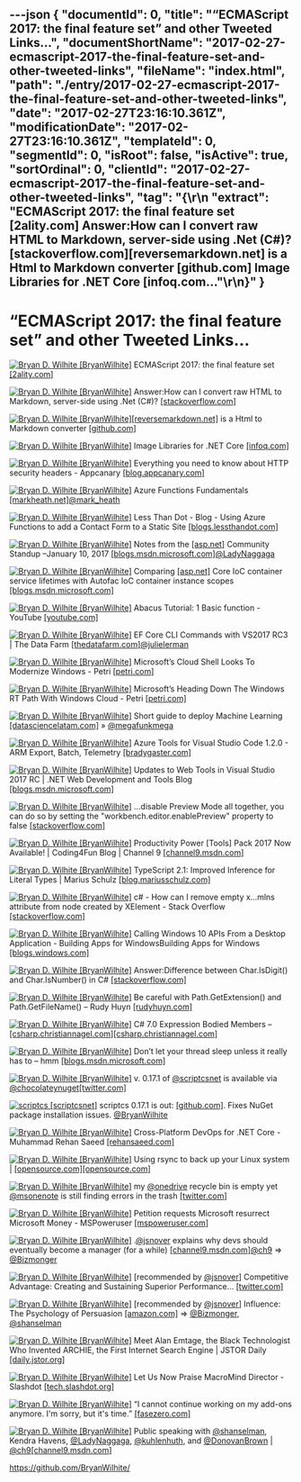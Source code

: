 ---json
{
  "documentId": 0,
  "title": "“ECMAScript 2017: the final feature set” and other Tweeted Links…",
  "documentShortName": "2017-02-27-ecmascript-2017-the-final-feature-set-and-other-tweeted-links",
  "fileName": "index.html",
  "path": "./entry/2017-02-27-ecmascript-2017-the-final-feature-set-and-other-tweeted-links",
  "date": "2017-02-27T23:16:10.361Z",
  "modificationDate": "2017-02-27T23:16:10.361Z",
  "templateId": 0,
  "segmentId": 0,
  "isRoot": false,
  "isActive": true,
  "sortOrdinal": 0,
  "clientId": "2017-02-27-ecmascript-2017-the-final-feature-set-and-other-tweeted-links",
  "tag": "{\r\n  \"extract\": \"ECMAScript 2017: the final feature set [2ality.com] Answer:How can I convert raw HTML to Markdown, server-side using .Net (C#)? [stackoverflow.com][reversemarkdown.net] is a Html to Markdown converter [github.com] Image Libraries for .NET Core [infoq.com...\"\r\n}"
}
---

# “ECMAScript 2017: the final feature set” and other Tweeted Links…

[<img alt="Bryan D. Wilhite [BryanWilhite]" src="https://songhay.blob.core.windows.net/shared-social-twitter/BryanWilhite.jpeg">](http://songhayblog.azurewebsites.net/ "Bryan D. Wilhite [BryanWilhite]") ECMAScript 2017: the final feature set [[2ality.com]](http://www.2ality.com/2016/02/ecmascript-2017.html)

[<img alt="Bryan D. Wilhite [BryanWilhite]" src="https://songhay.blob.core.windows.net/shared-social-twitter/BryanWilhite.jpeg">](http://songhayblog.azurewebsites.net/ "Bryan D. Wilhite [BryanWilhite]") Answer:How can I convert raw HTML to Markdown, server-side using .Net (C#)? [[stackoverflow.com]](http://stackoverflow.com/a/29916522/22944?stw=2)

[<img alt="Bryan D. Wilhite [BryanWilhite]" src="https://songhay.blob.core.windows.net/shared-social-twitter/BryanWilhite.jpeg">](http://songhayblog.azurewebsites.net/ "Bryan D. Wilhite [BryanWilhite]")[[reversemarkdown.net]](http://ReverseMarkdown.Net) is a Html to Markdown converter [[github.com]](https://github.com/mysticmind/reversemarkdown-net)

[<img alt="Bryan D. Wilhite [BryanWilhite]" src="https://songhay.blob.core.windows.net/shared-social-twitter/BryanWilhite.jpeg">](http://songhayblog.azurewebsites.net/ "Bryan D. Wilhite [BryanWilhite]") Image Libraries for .NET Core [[infoq.com]](https://www.infoq.com/news/2017/01/net-core-imaging)

[<img alt="Bryan D. Wilhite [BryanWilhite]" src="https://songhay.blob.core.windows.net/shared-social-twitter/BryanWilhite.jpeg">](http://songhayblog.azurewebsites.net/ "Bryan D. Wilhite [BryanWilhite]") Everything you need to know about HTTP security headers - Appcanary [[blog.appcanary.com]](https://blog.appcanary.com/2017/http-security-headers.html)

[<img alt="Bryan D. Wilhite [BryanWilhite]" src="https://songhay.blob.core.windows.net/shared-social-twitter/BryanWilhite.jpeg">](http://songhayblog.azurewebsites.net/ "Bryan D. Wilhite [BryanWilhite]") Azure Functions Fundamentals [[markheath.net]](http://markheath.net/post/azure-functions-fundamentals)[@mark_heath](http://twitter.com/mark_heath)

[<img alt="Bryan D. Wilhite [BryanWilhite]" src="https://songhay.blob.core.windows.net/shared-social-twitter/BryanWilhite.jpeg">](http://songhayblog.azurewebsites.net/ "Bryan D. Wilhite [BryanWilhite]") Less Than Dot - Blog - Using Azure Functions to add a Contact Form to a Static Site [[blogs.lessthandot.com]](http://blogs.lessthandot.com/index.php/enterprisedev/cloud/azure/using-azure-functions-to-add-a-contact-form-to-a-static-site/)

[<img alt="Bryan D. Wilhite [BryanWilhite]" src="https://songhay.blob.core.windows.net/shared-social-twitter/BryanWilhite.jpeg">](http://songhayblog.azurewebsites.net/ "Bryan D. Wilhite [BryanWilhite]") Notes from the [[asp.net]](http://ASP.NET) Community Standup –January 10, 2017 [[blogs.msdn.microsoft.com]](https://blogs.msdn.microsoft.com/webdev/2017/01/23/notes-from-the-asp-net-community-standup-january-10-2017/)[@LadyNaggaga](http://twitter.com/LadyNaggaga)

[<img alt="Bryan D. Wilhite [BryanWilhite]" src="https://songhay.blob.core.windows.net/shared-social-twitter/BryanWilhite.jpeg">](http://songhayblog.azurewebsites.net/ "Bryan D. Wilhite [BryanWilhite]") Comparing [[asp.net]](http://ASP.NET) Core IoC container service lifetimes with Autofac IoC container instance scopes [[blogs.msdn.microsoft.com]](https://blogs.msdn.microsoft.com/cesardelatorre/2017/01/26/comparing-asp-net-core-ioc-service-life-times-and-autofac-ioc-instance-scopes/)

[<img alt="Bryan D. Wilhite [BryanWilhite]" src="https://songhay.blob.core.windows.net/shared-social-twitter/BryanWilhite.jpeg">](http://songhayblog.azurewebsites.net/ "Bryan D. Wilhite [BryanWilhite]") Abacus Tutorial: 1 Basic function - YouTube [[youtube.com]](https://www.youtube.com/watch?v=FTVXUG_PngE)

[<img alt="Bryan D. Wilhite [BryanWilhite]" src="https://songhay.blob.core.windows.net/shared-social-twitter/BryanWilhite.jpeg">](http://songhayblog.azurewebsites.net/ "Bryan D. Wilhite [BryanWilhite]") EF Core CLI Commands with VS2017 RC3 | The Data Farm [[thedatafarm.com]](http://thedatafarm.com/data-access/ef-core-cli-commands-with-vs2017-rc3/)[@julielerman](http://twitter.com/julielerman)

[<img alt="Bryan D. Wilhite [BryanWilhite]" src="https://songhay.blob.core.windows.net/shared-social-twitter/BryanWilhite.jpeg">](http://songhayblog.azurewebsites.net/ "Bryan D. Wilhite [BryanWilhite]") Microsoft’s Cloud Shell Looks To Modernize Windows - Petri [[petri.com]](https://www.petri.com/microsofts-cloud-shell-looks-to-modernize-windows)

[<img alt="Bryan D. Wilhite [BryanWilhite]" src="https://songhay.blob.core.windows.net/shared-social-twitter/BryanWilhite.jpeg">](http://songhayblog.azurewebsites.net/ "Bryan D. Wilhite [BryanWilhite]") Microsoft’s Heading Down The Windows RT Path With Windows Cloud - Petri [[petri.com]](https://www.petri.com/microsofts-heading-windows-rt-path-windows-cloud)

[<img alt="Bryan D. Wilhite [BryanWilhite]" src="https://songhay.blob.core.windows.net/shared-social-twitter/BryanWilhite.jpeg">](http://songhayblog.azurewebsites.net/ "Bryan D. Wilhite [BryanWilhite]") Short guide to deploy Machine Learning [[datasciencelatam.com]](http://datasciencelatam.com/short-guide-to-deploy-machine-learning/) » [@megafunkmega](http://twitter.com/megafunkmega)

[<img alt="Bryan D. Wilhite [BryanWilhite]" src="https://songhay.blob.core.windows.net/shared-social-twitter/BryanWilhite.jpeg">](http://songhayblog.azurewebsites.net/ "Bryan D. Wilhite [BryanWilhite]") Azure Tools for Visual Studio Code 1.2.0 - ARM Export, Batch, Telemetry [[bradygaster.com]](http://www.bradygaster.com/posts/azure-tools-for-vs-code-1-2-0)

[<img alt="Bryan D. Wilhite [BryanWilhite]" src="https://songhay.blob.core.windows.net/shared-social-twitter/BryanWilhite.jpeg">](http://songhayblog.azurewebsites.net/ "Bryan D. Wilhite [BryanWilhite]") Updates to Web Tools in Visual Studio 2017 RC | .NET Web Development and Tools Blog [[blogs.msdn.microsoft.com]](https://blogs.msdn.microsoft.com/webdev/2017/01/27/updates-to-web-tools-in-visual-studio-2017-rc/)

[<img alt="Bryan D. Wilhite [BryanWilhite]" src="https://songhay.blob.core.windows.net/shared-social-twitter/BryanWilhite.jpeg">](http://songhayblog.azurewebsites.net/ "Bryan D. Wilhite [BryanWilhite]") …disable Preview Mode all together, you can do so by setting the "workbench.editor.enablePreview" property to false [[stackoverflow.com]](http://stackoverflow.com/questions/38713405/how-to-config-vscode-to-open-files-always-in-a-new-tab)

[<img alt="Bryan D. Wilhite [BryanWilhite]" src="https://songhay.blob.core.windows.net/shared-social-twitter/BryanWilhite.jpeg">](http://songhayblog.azurewebsites.net/ "Bryan D. Wilhite [BryanWilhite]") Productivity Power [Tools] Pack 2017 Now Available! | Coding4Fun Blog | Channel 9 [[channel9.msdn.com]](https://channel9.msdn.com/coding4fun/blog/Productivity-Power-Tools-Pack-2017-Now-Available)

[<img alt="Bryan D. Wilhite [BryanWilhite]" src="https://songhay.blob.core.windows.net/shared-social-twitter/BryanWilhite.jpeg">](http://songhayblog.azurewebsites.net/ "Bryan D. Wilhite [BryanWilhite]") TypeScript 2.1: Improved Inference for Literal Types | Marius Schulz [[blog.mariusschulz.com]](https://blog.mariusschulz.com/2017/01/27/typescript-2-1-improved-inference-for-literal-types)

[<img alt="Bryan D. Wilhite [BryanWilhite]" src="https://songhay.blob.core.windows.net/shared-social-twitter/BryanWilhite.jpeg">](http://songhayblog.azurewebsites.net/ "Bryan D. Wilhite [BryanWilhite]") c# - How can I remove empty x…mlns attribute from node created by XElement - Stack Overflow [[stackoverflow.com]](http://stackoverflow.com/questions/12038636/how-can-i-remove-empty-x…mlns-attribute-from-node-created-by-xelement)

[<img alt="Bryan D. Wilhite [BryanWilhite]" src="https://songhay.blob.core.windows.net/shared-social-twitter/BryanWilhite.jpeg">](http://songhayblog.azurewebsites.net/ "Bryan D. Wilhite [BryanWilhite]") Calling Windows 10 APIs From a Desktop Application - Building Apps for WindowsBuilding Apps for Windows [[blogs.windows.com]](https://blogs.windows.com/buildingapps/2017/01/25/calling-windows-10-apis-desktop-application/#COT9kGbAPhZAkI6K.97)

[<img alt="Bryan D. Wilhite [BryanWilhite]" src="https://songhay.blob.core.windows.net/shared-social-twitter/BryanWilhite.jpeg">](http://songhayblog.azurewebsites.net/ "Bryan D. Wilhite [BryanWilhite]") Answer:Difference between Char.IsDigit() and Char.IsNumber() in C# [[stackoverflow.com]](http://stackoverflow.com/a/228565?stw=2)

[<img alt="Bryan D. Wilhite [BryanWilhite]" src="https://songhay.blob.core.windows.net/shared-social-twitter/BryanWilhite.jpeg">](http://songhayblog.azurewebsites.net/ "Bryan D. Wilhite [BryanWilhite]") Be careful with Path.GetExtension() and Path.GetFileName() – Rudy Huyn [[rudyhuyn.com]](http://www.rudyhuyn.com/blog/2017/01/18/be-careful-with-path-getextension/)

[<img alt="Bryan D. Wilhite [BryanWilhite]" src="https://songhay.blob.core.windows.net/shared-social-twitter/BryanWilhite.jpeg">](http://songhayblog.azurewebsites.net/ "Bryan D. Wilhite [BryanWilhite]") C# 7.0 Expression Bodied Members – [[csharp.christiannagel.com]](http://csharp.christiannagel.com)[[csharp.christiannagel.com]](https://csharp.christiannagel.com/2017/01/25/expressionbodiedmembers/)

[<img alt="Bryan D. Wilhite [BryanWilhite]" src="https://songhay.blob.core.windows.net/shared-social-twitter/BryanWilhite.jpeg">](http://songhayblog.azurewebsites.net/ "Bryan D. Wilhite [BryanWilhite]") Don’t let your thread sleep unless it really has to – hmm [[blogs.msdn.microsoft.com]](https://blogs.msdn.microsoft.com/hmm/2017/01/26/dont-let-your-thread-sleep-unless-it-really-has-to/)

[<img alt="Bryan D. Wilhite [BryanWilhite]" src="https://songhay.blob.core.windows.net/shared-social-twitter/BryanWilhite.jpeg">](http://songhayblog.azurewebsites.net/ "Bryan D. Wilhite [BryanWilhite]") v. 0.17.1 of [@scriptcsnet](http://twitter.com/scriptcsnet) is available via [@chocolateynuget](http://twitter.com/chocolateynuget)[[twitter.com]](https://twitter.com/BryanWilhite/status/834913911493152769/photo/1)

[<img alt="scriptcs [scriptcsnet]" src="https://songhay.blob.core.windows.net/shared-social-twitter/scriptcsnet.png">](http://scriptcs.net/ "scriptcs [scriptcsnet]") scriptcs 0.17.1 is out: [[github.com]](https://github.com/scriptcs/scriptcs/releases/tag/v0.17.1). Fixes NuGet package installation issues. [@BryanWilhite](http://twitter.com/BryanWilhite)

[<img alt="Bryan D. Wilhite [BryanWilhite]" src="https://songhay.blob.core.windows.net/shared-social-twitter/BryanWilhite.jpeg">](http://songhayblog.azurewebsites.net/ "Bryan D. Wilhite [BryanWilhite]") Cross-Platform DevOps for .NET Core - Muhammad Rehan Saeed [[rehansaeed.com]](http://rehansaeed.com/cross-platform-devops-net-core/)

[<img alt="Bryan D. Wilhite [BryanWilhite]" src="https://songhay.blob.core.windows.net/shared-social-twitter/BryanWilhite.jpeg">](http://songhayblog.azurewebsites.net/ "Bryan D. Wilhite [BryanWilhite]") Using rsync to back up your Linux system | [[opensource.com]](http://Opensource.com)[[opensource.com]](https://opensource.com/article/17/1/rsync-backup-linux)

[<img alt="Bryan D. Wilhite [BryanWilhite]" src="https://songhay.blob.core.windows.net/shared-social-twitter/BryanWilhite.jpeg">](http://songhayblog.azurewebsites.net/ "Bryan D. Wilhite [BryanWilhite]") my [@onedrive](http://twitter.com/onedrive) recycle bin is empty yet [@msonenote](http://twitter.com/msonenote) is still finding errors in the trash [[twitter.com]](https://twitter.com/BryanWilhite/status/835278525804355584/photo/1)

[<img alt="Bryan D. Wilhite [BryanWilhite]" src="https://songhay.blob.core.windows.net/shared-social-twitter/BryanWilhite.jpeg">](http://songhayblog.azurewebsites.net/ "Bryan D. Wilhite [BryanWilhite]") Petition requests Microsoft resurrect Microsoft Money - MSPoweruser [[mspoweruser.com]](https://mspoweruser.com/petition-requests-microsoft-resurrect-microsoft-money/)

[<img alt="Bryan D. Wilhite [BryanWilhite]" src="https://songhay.blob.core.windows.net/shared-social-twitter/BryanWilhite.jpeg">](http://songhayblog.azurewebsites.net/ "Bryan D. Wilhite [BryanWilhite]") .[@jsnover](http://twitter.com/jsnover) explains why devs should eventually become a manager (for a while) [[channel9.msdn.com]](https://channel9.msdn.com/Blogs/Humans-of-Microsoft/Humans-of-Microsoft-Jeffrey-Snover)[@ch9](http://twitter.com/ch9) => [@Bizmonger](http://twitter.com/Bizmonger)

[<img alt="Bryan D. Wilhite [BryanWilhite]" src="https://songhay.blob.core.windows.net/shared-social-twitter/BryanWilhite.jpeg">](http://songhayblog.azurewebsites.net/ "Bryan D. Wilhite [BryanWilhite]") [recommended by [@jsnover](http://twitter.com/jsnover)] Competitive Advantage: Creating and Sustaining Superior Performance… [[twitter.com]](https://twitter.com/i/web/status/833997273004654593)

[<img alt="Bryan D. Wilhite [BryanWilhite]" src="https://songhay.blob.core.windows.net/shared-social-twitter/BryanWilhite.jpeg">](http://songhayblog.azurewebsites.net/ "Bryan D. Wilhite [BryanWilhite]") [recommended by [@jsnover](http://twitter.com/jsnover)] Influence: The Psychology of Persuasion [[amazon.com]](https://www.amazon.com/Influence-Psychology-Persuasion-Business-Essentials-ebook/dp/B002BD2UUC%3FSubscriptionId%3D1SW6D7X6ZXXR92KVX0G2%26tag%3Dthekintespacec00%26linkCode%3Dxm2%26camp%3D2025%26creative%3D165953%26creativeASIN%3DB002BD2UUC) => [@Bizmonger](http://twitter.com/Bizmonger), [@shanselman](http://twitter.com/shanselman)

[<img alt="Bryan D. Wilhite [BryanWilhite]" src="https://songhay.blob.core.windows.net/shared-social-twitter/BryanWilhite.jpeg">](http://songhayblog.azurewebsites.net/ "Bryan D. Wilhite [BryanWilhite]") Meet Alan Emtage, the Black Technologist Who Invented ARCHIE, the First Internet Search Engine | JSTOR Daily [[daily.jstor.org]](https://daily.jstor.org/alan-emtage-first-internet-search-engine/)

[<img alt="Bryan D. Wilhite [BryanWilhite]" src="https://songhay.blob.core.windows.net/shared-social-twitter/BryanWilhite.jpeg">](http://songhayblog.azurewebsites.net/ "Bryan D. Wilhite [BryanWilhite]") Let Us Now Praise MacroMind Director - Slashdot [[tech.slashdot.org]](https://tech.slashdot.org/story/17/01/30/1438225/let-us-now-praise-macromind-director?utm_source=feedly1.0mainlinkanon&utm_medium=feed)

[<img alt="Bryan D. Wilhite [BryanWilhite]" src="https://songhay.blob.core.windows.net/shared-social-twitter/BryanWilhite.jpeg">](http://songhayblog.azurewebsites.net/ "Bryan D. Wilhite [BryanWilhite]") “I cannot continue working on my add-ons anymore. I'm sorry, but it's time.” [[fasezero.com]](http://fasezero.com/lastnotice.html)

[<img alt="Bryan D. Wilhite [BryanWilhite]" src="https://songhay.blob.core.windows.net/shared-social-twitter/BryanWilhite.jpeg">](http://songhayblog.azurewebsites.net/ "Bryan D. Wilhite [BryanWilhite]") Public speaking with [@shanselman](http://twitter.com/shanselman), Kendra Havens, [@LadyNaggaga](http://twitter.com/LadyNaggaga), [@kuhlenhuth](http://twitter.com/kuhlenhuth), and [@DonovanBrown](http://twitter.com/DonovanBrown) | [@ch9](http://twitter.com/ch9)[[channel9.msdn.com]](https://channel9.msdn.com/Shows/On-NET/Public-speaking-with-Scott-Hanselman-Kendra-Havens-Maria-Naggaga-Nakanwagi-Kasey-Uhlenhuth-and-Donov)

<https://github.com/BryanWilhite/>
